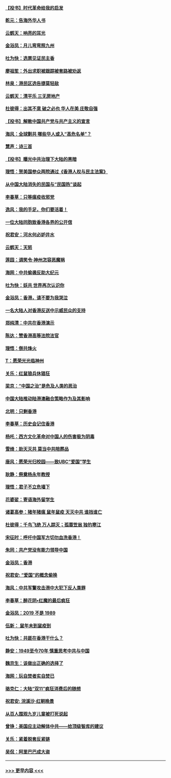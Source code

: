 #### [【投书】时代革命给我的启发](../pages/nsc993/n11684287.md?t=11281511) 
#### [乾元：告海外华人书](../pages/nsc993/n11684044.md?t=11281511) 
#### [云鹤天：响亮的耳光](../pages/nsc993/n11684254.md?t=11281511) 
#### [金浴凤：月儿弯弯照九州](../pages/nsc993/n11684231.md?t=11281511) 
#### [吐为快：选票见证民主香](../pages/nsc993/n11684206.md?t=11281511) 
#### [廖祖笙：外出求职被跟踪被套路被劝返](../pages/nsc993/n11683874.md?t=11281511) 
#### [林泉：港民区选告捷莫轻敌](../pages/nsc993/n11683930.md?t=11281511) 
#### [云鹤天：清平乐 三无房地产](../pages/nsc993/n11681521.md?t=11281511) 
#### [杜彼得：出其不意 破之必也 华人在美 庄敬自强](../pages/nsc993/n11679554.md?t=11281511) 
#### [【投书】解散中国共产党与共产主义的宣言](../pages/nsc993/n11679177.md?t=11281511) 
#### [海风：全球剿共 哪些华人或入“高危名单”？](../pages/nsc993/n11678617.md?t=11281511) 
#### [慧声：诗三首](../pages/nsc993/n11678848.md?t=11281511) 
#### [【投书】曝光中共治理下大陆的黑暗](../pages/nsc993/n11678674.md?t=11281511) 
#### [理悟：贺美国参众两院通过《香港人权与民主法案》](../pages/nsc993/n11678104.md?t=11281511) 
#### [从中国大陆消失的民国与“民国热”谈起](../pages/nsc993/n11678075.md?t=11281511) 
#### [李春草：只等瘟疫收邪党](../pages/nsc993/n11677308.md?t=11281511) 
#### [逸风：我的手足，你们要活着！](../pages/nsc993/n11676352.md?t=11281511) 
#### [一位大陆同胞致香港各界的公开信](../pages/nsc993/n11675761.md?t=11281511) 
#### [祝君安：河水何必妒井水](../pages/nsc993/n11675746.md?t=11281511) 
#### [云鹤天：天怒](../pages/nsc993/n11675718.md?t=11281511) 
#### [莲园：调笑令‧神州怎容恶魔祸](../pages/nsc993/n11675648.md?t=11281511) 
#### [海网：中共偷袭反助大纪元](../pages/nsc993/n11673515.md?t=11281511) 
#### [吐为快：妖共 世界再次认识你](../pages/nsc993/n11673506.md?t=11281511) 
#### [金浴凤：香港，请不要为我哭泣](../pages/nsc993/n11673248.md?t=11281511) 
#### [一名大陆人对香港反送中示威民众的支持](../pages/nsc993/n11672615.md?t=11281511) 
#### [郑纯清：中共在香港演示](../pages/nsc993/n11670539.md?t=11281511) 
#### [陈达：赞香港高等法院法官](../pages/nsc993/n11669542.md?t=11281511) 
#### [理悟：倒共烽火](../pages/nsc993/n11668844.md?t=11281511) 
#### [T：愿荣光光临神州](../pages/nsc993/n11668421.md?t=11281511) 
#### [关乐：红鼠狼兵休猖狂](../pages/nsc993/n11668378.md?t=11281511) 
#### [梁京：“中国之治”是危及人类的恶治](../pages/nsc993/n11668328.md?t=11281511) 
#### [中国大陆推动陆港澳融合策略作为及其影响](../pages/nsc993/n11668157.md?t=11281511) 
#### [北明：只剩香港](../pages/nsc993/n11668002.md?t=11281511) 
#### [李春草：历史会记住香港](../pages/nsc993/n11667927.md?t=11281511) 
#### [杨吒：西方文化革命对中国人的伤害极为阴毒](../pages/nsc993/n11664521.md?t=11281511) 
#### [雪绮：助天灭共 莫当中共陪葬品](../pages/nsc993/n11662650.md?t=11281511) 
#### [唐风：愿荣光归校园——致UBC“爱国”学生](../pages/nsc993/n11662194.md?t=11281511) 
#### [耿静：祭奠杨永年教授](../pages/nsc993/n11662514.md?t=11281511) 
#### [理悟：君子不立危墙下](../pages/nsc993/n11662172.md?t=11281511) 
#### [花婆娑：寄语海外留学生](../pages/nsc993/n11662121.md?t=11281511) 
#### [诸葛高参：猪年猪瘟 鼠年鼠疫 天灭中共 谁挡谁亡](../pages/nsc993/n11661980.md?t=11281511) 
#### [杜彼得：千鸟飞绝 万人踪灭；孤蓑笠翁 独钓寒江](../pages/nsc993/n11661170.md?t=11281511) 
#### [宋征时：呼吁中国军方切勿血洗香港！](../pages/nsc993/n11415318.md?t=11281511) 
#### [朱同：共产党没有能力领导中国](../pages/nsc993/n11660421.md?t=11281511) 
#### [金浴凤：香港](../pages/nsc993/n11660419.md?t=11281511) 
#### [祝君安: “爱国”的概念偷换](../pages/nsc993/n11659706.md?t=11281511) 
#### [海风：中共军警攻击港中大犯下反人类罪](../pages/nsc993/n11659632.md?t=11281511) 
#### [李春草：醉花阴•红魔的最后疯狂](../pages/nsc993/n11659287.md?t=11281511) 
#### [金浴凤：2019 不是 1989](../pages/nsc993/n11657663.md?t=11281511) 
#### [伍新： 鼠年未到鼠疫到](../pages/nsc993/n11655098.md?t=11281511) 
#### [吐为快：共匪在香港干什么？](../pages/nsc993/n11654891.md?t=11281511) 
#### [静安：1949至今70年 慎重思考中共与中国](../pages/nsc993/n11651244.md?t=11281511) 
#### [魏京生：该做出正确的选择了](../pages/nsc993/n11653084.md?t=11281511) 
#### [海网：玩自焚者实自焚已](../pages/nsc993/n11652423.md?t=11281511) 
#### [骆克仁：大陆“双11”疯狂消费后的随想](../pages/nsc993/n11652305.md?t=11281511) 
#### [祝君安: 浣溪沙·红朝晚景](../pages/nsc993/n11652258.md?t=11281511) 
#### [从百人围观九岁儿童被打死说起](../pages/nsc993/n11651030.md?t=11281511) 
#### [曾铮：美国应主动解体中共——给顶级智库的建议](../pages/nsc993/n11649888.md?t=11281511) 
#### [关乐：紧着脱套反紧链](../pages/nsc993/n11649069.md?t=11281511) 
#### [吴侃：阿里巴巴成大盗](../pages/nsc993/n11645523.md?t=11281511) 

----
#### [ >>> 更早内容 <<< ](../indexes/nsc993-earlier.md)
